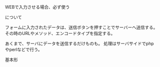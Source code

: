 WEBで入力させる場合、必ず使う<form>について

フォームに入力されたデータは、送信ボタンを押すことでサーバーへ送信する。
その時のURLやメソッド、エンコードタイプを指定する。

あくまで、サーバにデータを送信するだけものも。
処理はサーバサイドでphpやperlなどで行う。

基本形
<form action="" method="post" [enctype="multipart/form-data"]>
</form>
